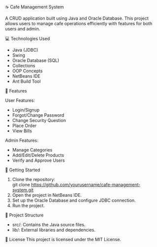 
☕ Cafe Management System

A CRUD application built using Java and Oracle Database. This project allows users to manage cafe operations efficiently with features for both users and admin.

💻 Technologies Used
- Java (JDBC)
- Swing
- Oracle Database (SQL)
- Collections
- OOP Concepts
- NetBeans IDE
- Ant Build Tool

🔧 Features

User Features:
- Login/Signup
- Forgot/Change Password
- Change Security Question
- Place Order
- View Bills

 Admin Features:
- Manage Categories
- Add/Edit/Delete Products
- Verify and Approve Users

 🚀 Getting Started
 
1. Clone the repository:  
   git clone https://github.com/yourusername/cafe-management-system.git 
2. Open the project in NetBeans IDE.
3. Set up the Oracle Database and configure JDBC connection.
4. Run the project.

📂 Project Structure
- src/: Contains the Java source files.
- lib/: External libraries and dependencies.

📜 License
This project is licensed under the MIT License.

